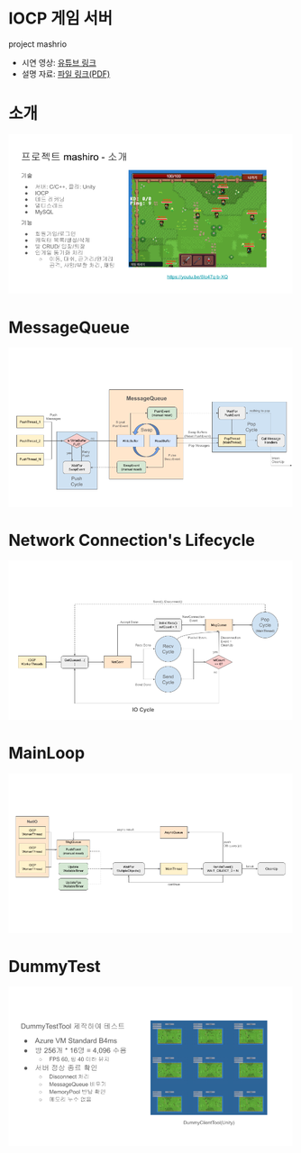 # IOCP 게임 서버

project mashrio
- 시연 영상: [유튜브 링크](https://www.youtube.com/watch?v=6Io47q-b-XQ)  
- 설명 자료: [파일 링크(PDF)](https://github.com/Section80/mashiro_public/blob/main/%EC%84%A4%EB%AA%85%EC%9E%90%EB%A3%8C.pdf)  

# 소개
![slide2](https://github.com/Section80/mashiro_public/blob/main/images/slide2.png)

# MessageQueue
![slide6](https://github.com/Section80/mashiro_public/blob/main/images/slide6.png)

# Network Connection's Lifecycle
![slide2](https://github.com/Section80/mashiro_public/blob/main/images/slide8.png)

# MainLoop
![slide2](https://github.com/Section80/mashiro_public/blob/main/images/slide12.png)

# DummyTest
![slide2](https://github.com/Section80/mashiro_public/blob/main/images/slide15.png)
